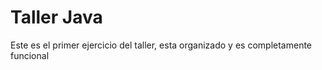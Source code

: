 # Taller Java

Este es el primer ejercicio del taller, esta organizado y es completamente funcional
